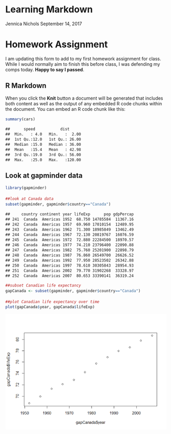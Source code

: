 Learning Markdown
================
Jennica Nichols
September 14, 2017

Homework Assignment
===================

I am updating this form to add to my first homework assignment for class. While I would normally aim to finish this before class, I was defending my comps today. **Happy to say I passed**.

R Markdown
----------

When you click the **Knit** button a document will be generated that includes both content as well as the output of any embedded R code chunks within the document. You can embed an R code chunk like this:

``` r
summary(cars)
```

    ##      speed           dist       
    ##  Min.   : 4.0   Min.   :  2.00  
    ##  1st Qu.:12.0   1st Qu.: 26.00  
    ##  Median :15.0   Median : 36.00  
    ##  Mean   :15.4   Mean   : 42.98  
    ##  3rd Qu.:19.0   3rd Qu.: 56.00  
    ##  Max.   :25.0   Max.   :120.00

Look at gapminder data
----------------------

``` r
library(gapminder)

##look at Canada data
subset(gapminder, gapminder$country=="Canada")
```

    ##     country continent year lifeExp      pop gdpPercap
    ## 241  Canada  Americas 1952  68.750 14785584  11367.16
    ## 242  Canada  Americas 1957  69.960 17010154  12489.95
    ## 243  Canada  Americas 1962  71.300 18985849  13462.49
    ## 244  Canada  Americas 1967  72.130 20819767  16076.59
    ## 245  Canada  Americas 1972  72.880 22284500  18970.57
    ## 246  Canada  Americas 1977  74.210 23796400  22090.88
    ## 247  Canada  Americas 1982  75.760 25201900  22898.79
    ## 248  Canada  Americas 1987  76.860 26549700  26626.52
    ## 249  Canada  Americas 1992  77.950 28523502  26342.88
    ## 250  Canada  Americas 1997  78.610 30305843  28954.93
    ## 251  Canada  Americas 2002  79.770 31902268  33328.97
    ## 252  Canada  Americas 2007  80.653 33390141  36319.24

``` r
##subset Canadian life expectancy
gapCanada <- subset(gapminder, gapminder$country=="Canada")

##plot Canadian life expectancy over time
plot(gapCanada$year, gapCanada$lifeExp)
```

![](hw01_gapminder_files/figure-markdown_github-ascii_identifiers/unnamed-chunk-1-1.png)
